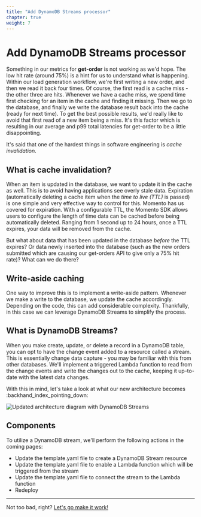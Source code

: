 ```yaml
---
title: "Add DynamoDB Streams processor"
chapter: true
weight: 7
---
```


# Add DynamoDB Streams processor

Something in our metrics for **get-order** is not working as we'd hope. The low hit rate (around 75%) is a hint for us to understand what is happening. Within our load generation workflow, we're first writing a new order, and then we read it back four times. Of course, the first read is a cache miss - the other three are hits. Whenever we have a cache miss, we spend time first checking for an item in the cache and finding it missing. Then we go to the database, and finally we write the database result back into the cache (ready for next time). To get the best possible results, we'd really like to avoid that first read of a new item being a miss. It's this factor which is resulting in our average and p99 total latencies for get-order to be a little disappointing.

It's said that one of the hardest things in software engineering is *cache invalidation*.

## What is cache invalidation?

When an item is updated in the database, we want to update it in the cache as well. This is to avoid having applications see overly stale data. Expiration (automatically deleting a cache item when the *time to live (TTL)* is passed) is one simple and very effective way to control for this. Momento has us covered for expiration. With a configurable TTL, the Momento SDK allows users to configure the length of time data can be cached before being automatically deleted. Ranging from 1 second up to 24 hours, once a TTL expires, your data will be removed from the cache.

But what about data that has been updated in the database *before* the TTL expires? Or data newly inserted into the database (such as the new orders submitted which are causing our get-orders API to give only a 75% hit rate)? What can we do there?

## Write-aside caching

One way to improve this is to implement a write-aside pattern. Whenever we make a write to the database, we update the cache accordingly. Depending on the code, this can add considerable complexity. Thankfully, in this case we can leverage DynamoDB Streams to simplify the process.

## What is DynamoDB Streams?

When you make create, update, or delete a record in a DynamoDB table, you can opt to have the change event added to a resource called a stream. This is essentially change data capture - you may be familiar with this from other databases. We'll implement a triggered Lambda function to read from the change events and write the changes out to the cache, keeping it up-to-date with the latest data changes.

With this in mind, let's take a look at what our new architecture becomes :backhand_index_pointing_down:

![Updated architecture diagram with DynamoDB Streams](/images/7_stream_architecture.png)

## Components

To utilize a DynamoDB stream, we'll perform the following actions in the coming pages:

* Update the template.yaml file to create a DynamoDB Stream resource
* Update the template.yaml file to enable a Lambda function which will be triggered from the stream
* Update the template.yaml file to connect the stream to the Lambda function
* Redeploy

___

Not too bad, right? [Let's go make it work!](/7_add_dynamodb_streams_processor/code_changes.html)